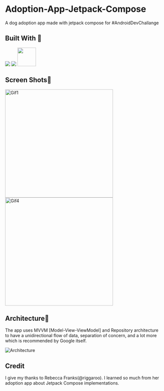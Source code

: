 # Adoption-App-Jetpack-Compose
A dog adoption app made with jetpack compose for #AndroidDevChallange

## Built With 🚧
<code><img src="https://www.vectorlogo.zone/logos/kotlinlang/kotlinlang-ar21.svg"></code>
<code><img src="https://www.vectorlogo.zone/logos/android/android-ar21.svg"></code>
<code><img height= "60" src="https://miro.medium.com/max/2600/1*tDFPLaEDlaW5dtsfv4sd0A.png"></code>

## Screen Shots📱
<p><img height= "350" src="https://media.giphy.com/media/VltmKdfFjgAkBWT3yH/giphy.gif" alt="Gif1" />
   <img height= "350" src="https://i.imgur.com/ydvVbaW.jpeg" alt="Gif4" /></p>

## Architecture📃
The app uses MVVM [Model-View-ViewModel] and Repository architecture to have a unidirectional flow of data, separation of concern, and a lot more which is recommended by Google itself.

![Architecture](https://developer.android.com/topic/libraries/architecture/images/final-architecture.png)

## Credit
I give my thanks to Rebecca Franks(@riggaroo). I learned so much from her adoption app about Jetpack Compose implementations.
